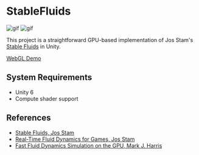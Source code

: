 # StableFluids

![gif](https://i.imgur.com/XLZlc2e.gif)
![gif](https://i.imgur.com/FJBiGbk.gif)

This project is a straightforward GPU-based implementation of Jos Stam's
[Stable Fluids] in Unity.

[Stable Fluids]: https://www.dgp.toronto.edu/people/stam/reality/Research/pdf/ns.pdf

[WebGL Demo](https://keijiro.github.io/StableFluids)

## System Requirements

- Unity 6
- Compute shader support

## References

- [Stable Fluids, Jos Stam](https://www.dgp.toronto.edu/people/stam/reality/Research/pdf/ns.pdf)
- [Real-Time Fluid Dynamics for Games, Jos Stam](https://pdfs.semanticscholar.org/847f/819a4ea14bd789aca8bc88e85e906cfc657c.pdf)
- [Fast Fluid Dynamics Simulation on the GPU, Mark J. Harris](https://developer.download.nvidia.com/books/HTML/gpugems/gpugems_ch38.html)
